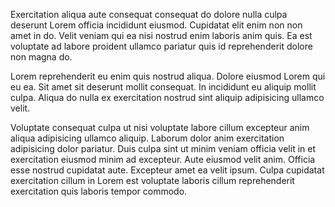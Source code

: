 Exercitation aliqua aute consequat consequat do dolore nulla culpa deserunt Lorem officia incididunt eiusmod. Cupidatat elit enim non non amet in do. Velit veniam qui ea nisi nostrud enim laboris anim quis. Ea est voluptate ad labore proident ullamco pariatur quis id reprehenderit dolore non magna do.

Lorem reprehenderit eu enim quis nostrud aliqua. Dolore eiusmod Lorem qui eu ea. Sit amet sit deserunt mollit consequat. In incididunt eu aliquip mollit culpa. Aliqua do nulla ex exercitation nostrud sint aliquip adipisicing ullamco velit.

Voluptate consequat culpa ut nisi voluptate labore cillum excepteur anim aliqua adipisicing ullamco aliquip. Laborum dolor anim exercitation adipisicing dolor pariatur. Duis culpa sint ut minim veniam officia velit in et exercitation eiusmod minim ad excepteur. Aute eiusmod velit anim. Officia esse nostrud cupidatat aute. Excepteur amet ea velit ipsum. Culpa cupidatat exercitation cillum in Lorem est voluptate laboris cillum reprehenderit exercitation quis laboris tempor commodo.